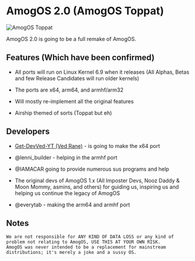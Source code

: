 # AmogOS 2.0 (AmogOS Toppat)

![AmogOS Toppat](https://raw.githubusercontent.com/Get-DevVed-YT/AmogOSToppat/main/amogostoppat.png)

AmogOS 2.0 is going to be a full remake of AmogOS.

## Features (Which have been confirmed)

- All ports will run on Linux Kernel 6.9 when it releases (All Alphas, Betas and few Release Candidates will run older kernels)

- The ports are x64, arm64, and armhf/arm32

- Will mostly re-implement all the original features

- Airship themed of sorts (Toppat but eh)

## Developers

- [Get-DevVed-YT (Ved Rane)](https://github.com/Get-DevVed-YT/) - is going to make the x64 port

- @lenni_builder - helping in the armhf port

- @IAMACAR going to provide numerous sus programs and help

- The original devs of AmogOS 1.x (All Imposter Devs, Nooz Daddy & Moon Mommy, asmins, and others) for guiding us, inspiring us and helping us continue the legacy of AmogOS

- @everytab - making the arm64 and armhf port

## Notes

    We are not responsible for ANY KIND OF DATA LOSS or any kind of problem not relating to AmogOS, USE THIS AT YOUR OWN RISK.
    AmogOS was never intended to be a replacement for mainstream distributions; it's merely a joke and a sussy OS.
